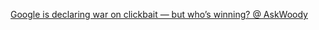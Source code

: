 
[Google is declaring war on clickbait — but who’s winning? @ AskWoody](https://www.askwoody.com/2024/google-is-declaring-war-on-clickbait-but-whos-winning/)
